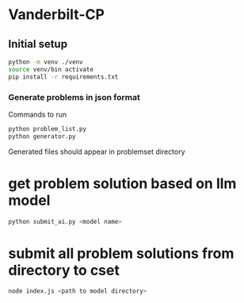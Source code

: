 # Vanderbilt-CP

## Initial setup

```bash
python -m venv ./venv
source venv/bin activate
pip install -r requirements.txt
```

### Generate problems in json format

Commands to run

```bash
python problem_list.py
python generator.py
```

Generated files should appear in problemset directory

# get problem solution based on llm model

```bash
python submit_ai.py <model name>
```

# submit all problem solutions from <model> directory to cset

```bash
node index.js <path to model directory>
```
